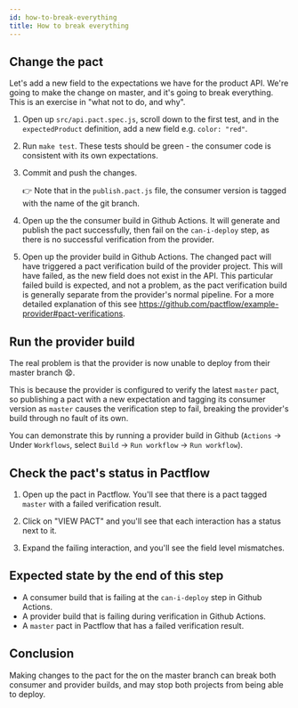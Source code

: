 ```yaml
---
id: how-to-break-everything
title: How to break everything
---
```


## Change the pact

Let's add a new field to the expectations we have for the product API. We're going to make the change on master, and it's going to break everything. This is an exercise in "what not to do, and why".

1. Open up `src/api.pact.spec.js`, scroll down to the first test, and in the `expectedProduct` definition, add a new field e.g. `color: "red"`.

1. Run `make test`. These tests should be green - the consumer code is consistent with its own expectations.

1. Commit and push the changes.

    👉 Note that in the `publish.pact.js` file, the consumer version is tagged with the name of the git branch.

1. Open up the the consumer build in Github Actions. It will generate and publish the pact successfully, then fail on the `can-i-deploy` step, as there is no successful verification from the provider.

1. Open up the provider build in Github Actions. The changed pact will have triggered a pact verification build of the provider project. This will have failed, as the new field does not exist in the API. This particular failed build is expected, and not a problem, as the pact verification build is generally separate from the provider's normal pipeline. For a more detailed explanation of this see https://github.com/pactflow/example-provider#pact-verifications.

## Run the provider build

The real problem is that the provider is now unable to deploy from their master branch 😧.

This is because the provider is configured to verify the latest `master` pact, so publishing a pact with a new expectation and tagging its consumer version as `master` causes the verification step to fail, breaking the provider's build through no fault of its own.

You can demonstrate this by running a provider build in Github (`Actions` -> Under `Workflows`, select `Build` -> `Run workflow` -> `Run workflow`).

## Check the pact's status in Pactflow

1. Open up the pact in Pactflow. You'll see that there is a pact tagged `master` with a failed verification result.

1. Click on "VIEW PACT" and you'll see that each interaction has a status next to it.

1. Expand the failing interaction, and you'll see the field level mismatches.

## Expected state by the end of this step

* A consumer build that is failing at the `can-i-deploy` step in Github Actions.
* A provider build that is failing during verification in Github Actions.
* A `master` pact in Pactflow that has a failed verification result.

## Conclusion

Making changes to the pact for the on the master branch can break both consumer and provider builds, and may stop both projects from being able to deploy.
